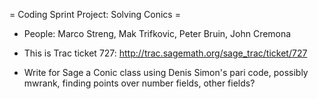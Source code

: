 = Coding Sprint Project: Solving Conics =

* People: Marco Streng, Mak Trifkovic, Peter Bruin, John Cremona 

* This is Trac ticket 727: http://trac.sagemath.org/sage_trac/ticket/727

* Write for Sage a Conic class using Denis Simon's pari code, possibly mwrank, finding points over number fields, other fields?

